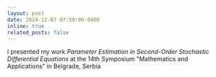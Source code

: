 ```yaml
---
layout: post
date: 2024-12-07 07:59:00-0400
inline: true
related_posts: false
---
```


I presented my work *Parameter Estimation in Second-Order Stochastic Differential Equations* at the 14th Symposium "Mathematics and Applications" in Belgrade, Serbia
